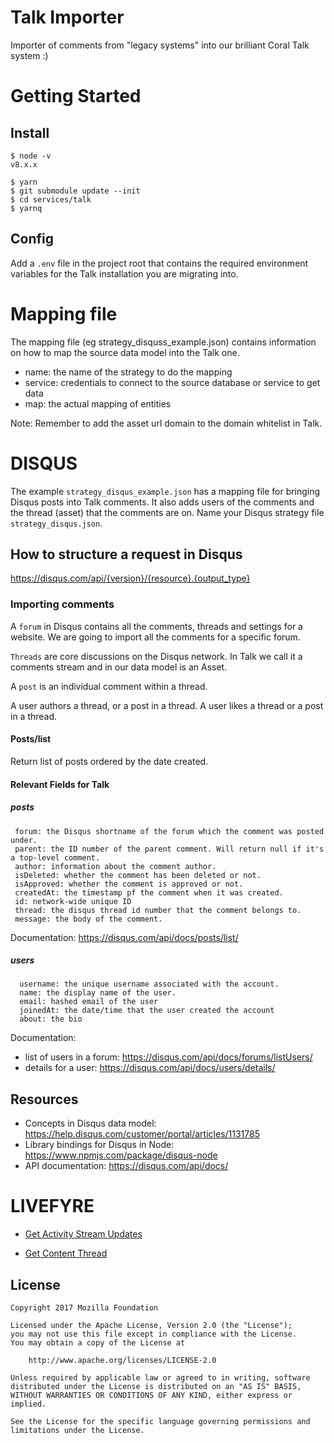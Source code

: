 # Talk Importer

Importer of comments from "legacy systems" into our brilliant Coral Talk system :)

# Getting Started
## Install
```
$ node -v
v8.x.x

$ yarn
$ git submodule update --init
$ cd services/talk
$ yarnq
```
## Config
Add a `.env` file in the project root that contains the required environment variables for the Talk installation you are migrating into.

# Mapping file

The mapping file (eg strategy_disquss_example.json) contains information on how to map the source data model into the Talk one. 

* name: the name of the strategy to do the mapping
* service: credentials to connect to the source database or service to get data
* map: the actual mapping of entities

Note: Remember to add the asset url domain to the domain whitelist in Talk.

# DISQUS 

The example `strategy_disqus_example.json` has a mapping file for bringing Disqus posts into Talk comments. It also adds users of the comments and the thread (asset) that the comments are on. Name your Disqus strategy file `strategy_disqus.json`.


## How to structure a request in Disqus

https://disqus.com/api/{version}/{resource}.{output_type}

### Importing comments

A `forum` in Disqus contains all the comments, threads and settings for a website. We are going to import all the comments for a specific forum.

`Threads` are core discussions on the Disqus network. In Talk we call it a comments stream and in our data model is an Asset.

A `post` is an individual comment within a thread.

A user authors a thread, or a post in a thread.
A user likes a thread or a post in a thread.

#### Posts/list

Return list of posts ordered by the date created.

#### Relevant Fields for Talk

##### posts

```
 forum: the Disqus shortname of the forum which the comment was posted under.
 parent: the ID number of the parent comment. Will return null if it's a top-level comment.
 author: information about the comment author.
 isDeleted: whether the comment has been deleted or not.
 isApproved: whether the comment is approved or not.
 createdAt: the timestamp pf the comment when it was created.
 id: network-wide unique ID
 thread: the disqus thread id number that the comment belongs to.
 message: the body of the comment.
```

Documentation: https://disqus.com/api/docs/posts/list/


##### users

```
  username: the unique username associated with the account.
  name: the display name of the user.
  email: hashed email of the user
  joinedAt: the date/time that the user created the account
  about: the bio
```

Documentation:
* list of users in a forum: https://disqus.com/api/docs/forums/listUsers/
* details for a user: https://disqus.com/api/docs/users/details/

## Resources

* Concepts in Disqus data model: https://help.disqus.com/customer/portal/articles/1131785
* Library bindings for Disqus in Node: https://www.npmjs.com/package/disqus-node
* API documentation: https://disqus.com/api/docs/

# LIVEFYRE

* [Get Activity Stream Updates](https://api.livefyre.com/docs/apis/by-category/integration#operation=urn:livefyre:apis:boostrap:operations:api:v3.1:activity:method=get)

* [Get Content Thread](https://api.livefyre.com/docs/apis/by-category/collection-content#operation=urn:livefyre:apis:bootstrap:operations:api:v3.0:content:thread:method=get)

## License

    Copyright 2017 Mozilla Foundation

    Licensed under the Apache License, Version 2.0 (the "License");
    you may not use this file except in compliance with the License.
    You may obtain a copy of the License at

        http://www.apache.org/licenses/LICENSE-2.0

    Unless required by applicable law or agreed to in writing, software distributed under the License is distributed on an "AS IS" BASIS, WITHOUT WARRANTIES OR CONDITIONS OF ANY KIND, either express or implied.

    See the License for the specific language governing permissions and limitations under the License.